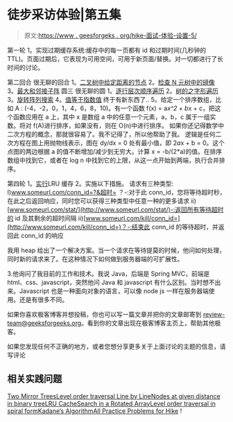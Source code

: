 # 徒步采访体验|第五集

> 原文:[https://www . geesforgeks . org/hike-面试-体验-设置-5/](https://www.geeksforgeeks.org/hike-interview-experience-set-5/)

第一轮
1。实现过期缓存系统:缓存中的每一页都有 id 和过期时间(几秒钟的 TTL)。页面过期后，它表现为可用空间，可用于新页面/替换。对一切都进行了长时间的讨论。

第二回合
很无聊的回合
1。[二叉树中给定距离的节点](https://practice.geeksforgeeks.org/problems/nodes-at-given-distance-in-binary-tree/1)
2。[检查 N 元树中的镜像](https://practice.geeksforgeeks.org/problems/check-mirror-in-n-ary-tree/0)
3。[最大和邻接子阵](https://practice.geeksforgeeks.org/problems/kadanes-algorithm/0)
圆三
很无聊的圆
1。[逐行层次顺序遍历](https://practice.geeksforgeeks.org/problems/level-order-traversal-line-by-line/1)
2。[树的之字形遍历](https://practice.geeksforgeeks.org/problems/zigzag-tree-traversal/1)
3。[旋转阵列搜索](https://practice.geeksforgeeks.org/problems/search-in-a-rotated-array/0)
4。[值等于指数值](https://practice.geeksforgeeks.org/problems/value-equal-to-index-value/0)
终于有新东西了..
5。给定一个排序数组，比如 A : (-4，-2，0，1，4，6，8，10)。有一个函数 f(x) = a*x^2 + b*x + c，把这个函数应用在 a 上，其中 x 是数组 a 中的任意一个元素，a，b，c 属于一组实数。将对 f(A)进行排序，如果没有，则在 O(n)中进行排序。
如果你还记得数学中二次方程的概念，那就很容易了。我不记得了，所以他帮助了我。
逻辑是任何二次方程在图上用抛物线表示，图在 dy/dx = 0 处有最小值，即 2*a*x + b = 0。这个点图的两边根据 a 的值不断增加/减少到无穷大。计算 x = -b/(2*a)的值。在排序数组中找到它，或者在 log n 中找到它的上限，从这一点开始到两端，执行合并排序。

第四轮
1。[实行](https://practice.geeksforgeeks.org/problems/lru-cache/1)LRU 缓存
2。实施以下措施。
请求有三种类型:
I)[www.someurl.com/conn_id=?&<wbr>超时=](http://www.someurl.com/conn_id=?&timeout=) ？-:对于此 conn_id，您将等待超时秒，在此之后返回响应，同时您可以获得三种类型中任意一种的更多请求
ii)[www.someurl.com/stat/](http://www.someurl.com/stat/)-:返回所有等待超时的 id 及其剩余的超时间隔
ii)[www.someurl.com/kill/conn_id=](http://www.someurl.com/kill/conn_id=)？-:结束此 conn_id 的等待超时，并返回此 conn_id 的响应

我用 heap 给出了一个解决方案。当一个请求在等待提莫的时候，他问如何处理，同时新的请求来了。在这种情况下如何做到服务器端的可扩展性。

3.他询问了我目前的工作和技术。我说 Java，后端是 Spring MVC，前端是 html、css、javascript，突然他问 Java 和 javascript 有什么区别。当时想不出来。Javascript 也是一种面向对象的语言，可以像 node js 一样在服务器端使用。还是有很多不同。

如果你喜欢极客博客并想投稿，你也可以写一篇文章并把你的文章邮寄到 review-team@geeksforgeeks.org。看到你的文章出现在极客博客主页上，帮助其他极客。

如果您发现任何不正确的地方，或者您想分享更多关于上面讨论的主题的信息，请写评论

## 相关实践问题

[Two Mirror Trees](https://practice.geeksforgeeks.org/problems/two-mirror-trees/1)[Level order traversal Line by Line](https://practice.geeksforgeeks.org/problems/level-order-traversal-line-by-line/1)[Nodes at given distance in binary tree](https://practice.geeksforgeeks.org/problems/nodes-at-given-distance-in-binary-tree/1)[LRU Cache](https://practice.geeksforgeeks.org/problems/lru-cache/1)[Search in a Rotated Array](https://practice.geeksforgeeks.org/problems/search-in-a-rotated-array/0)[Level order traversal in spiral form](https://practice.geeksforgeeks.org/problems/level-order-traversal-in-spiral-form/1)[Kadane’s Algorithm](https://practice.geeksforgeeks.org/problems/kadanes-algorithm/0)[All Practice Problems for Hike](https://practice.geeksforgeeks.org/company/Hike/) !